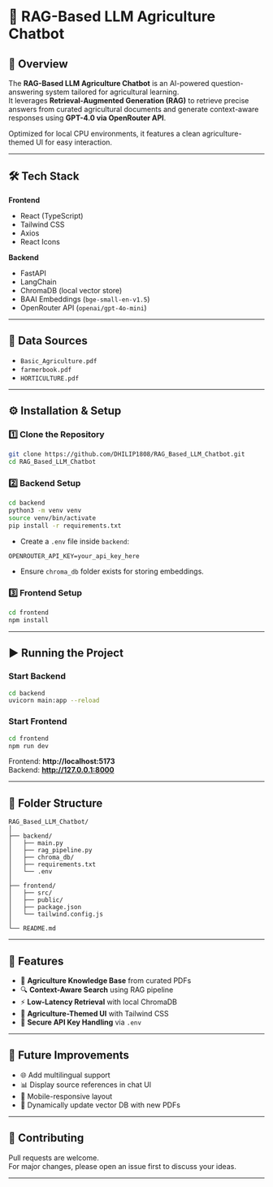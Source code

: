 # 🌾 RAG-Based LLM Agriculture Chatbot

## 📌 Overview
The **RAG-Based LLM Agriculture Chatbot** is an AI-powered question-answering system tailored for agricultural learning.  
It leverages **Retrieval-Augmented Generation (RAG)** to retrieve precise answers from curated agricultural documents and generate context-aware responses using **GPT-4.0 via OpenRouter API**.

Optimized for local CPU environments, it features a clean agriculture-themed UI for easy interaction.

---

## 🛠 Tech Stack

**Frontend**  
- React (TypeScript)  
- Tailwind CSS  
- Axios  
- React Icons  

**Backend**  
- FastAPI  
- LangChain  
- ChromaDB (local vector store)  
- BAAI Embeddings (`bge-small-en-v1.5`)  
- OpenRouter API (`openai/gpt-4o-mini`)  

---

## 📂 Data Sources
- `Basic_Agriculture.pdf`
- `farmerbook.pdf`
- `HORTICULTURE.pdf`

---

## ⚙️ Installation & Setup

### 1️⃣ Clone the Repository
```bash
git clone https://github.com/DHILIP1808/RAG_Based_LLM_Chatbot.git
cd RAG_Based_LLM_Chatbot
```

### 2️⃣ Backend Setup
```bash
cd backend
python3 -m venv venv
source venv/bin/activate
pip install -r requirements.txt
```
- Create a `.env` file inside `backend`:
```env
OPENROUTER_API_KEY=your_api_key_here
```
- Ensure `chroma_db` folder exists for storing embeddings.

### 3️⃣ Frontend Setup
```bash
cd frontend
npm install
```

---

## ▶️ Running the Project

### Start Backend
```bash
cd backend
uvicorn main:app --reload
```

### Start Frontend
```bash
cd frontend
npm run dev
```

Frontend: **http://localhost:5173**  
Backend: **http://127.0.0.1:8000**

---

## 📂 Folder Structure
```
RAG_Based_LLM_Chatbot/
│
├── backend/
│   ├── main.py
│   ├── rag_pipeline.py
│   ├── chroma_db/
│   ├── requirements.txt
│   └── .env
│
├── frontend/
│   ├── src/
│   ├── public/
│   ├── package.json
│   └── tailwind.config.js
│
└── README.md
```

---

## 🌟 Features
- 📖 **Agriculture Knowledge Base** from curated PDFs  
- 🔍 **Context-Aware Search** using RAG pipeline  
- ⚡ **Low-Latency Retrieval** with local ChromaDB  
- 🎨 **Agriculture-Themed UI** with Tailwind CSS  
- 🔑 **Secure API Key Handling** via `.env`  

---

## 🚀 Future Improvements
- 🌐 Add multilingual support  
- 📊 Display source references in chat UI  
- 📱 Mobile-responsive layout  
- 🔄 Dynamically update vector DB with new PDFs  

---

## 🤝 Contributing
Pull requests are welcome.  
For major changes, please open an issue first to discuss your ideas.

---

